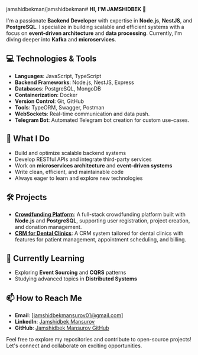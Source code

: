 jamshidbekman/jamshidbekman# **HI, I'M JAMSHIDBEK 👋**

I'm a passionate **Backend Developer** with expertise in **Node.js**, **NestJS**, and **PostgreSQL**. I specialize in building scalable and efficient systems with a focus on **event-driven architecture** and **data processing**. Currently, I'm diving deeper into **Kafka** and **microservices**.

## 💻 Technologies & Tools

- **Languages**: JavaScript, TypeScript
- **Backend Frameworks**: Node.js, NestJS, Express
- **Databases**: PostgreSQL, MongoDB
- **Containerization**: Docker
- **Version Control**: Git, GitHub
- **Tools**: TypeORM, Swagger, Postman
- **WebSockets**: Real-time communication and data push.
- **Telegram Bot**: Automated Telegram bot creation for custom use-cases.

## 🚀 What I Do

- Build and optimize scalable backend systems
- Develop RESTful APIs and integrate third-party services
- Work on **microservices architecture** and **event-driven systems**
- Write clean, efficient, and maintainable code
- Always eager to learn and explore new technologies

## 🛠️ Projects

- **[Crowdfunding Platform](https://github.com/jamshidbekman/SmartStart)**: A full-stack crowdfunding platform built with **Node.js** and **PostgreSQL**, supporting user registration, project creation, and donation management.
- **[CRM for Dental Clinics](https://github.com/jamshidbekman/denta-plus)**: A CRM system tailored for dental clinics with features for patient management, appointment scheduling, and billing.

## 🌱 Currently Learning

- Exploring **Event Sourcing** and **CQRS** patterns
- Studying advanced topics in **Distributed Systems**

## 📫 How to Reach Me

- **Email**: [jamshidbekmansurov01@gmail.com]
- **LinkedIn**: [Jamshidbek Mansurov](https://www.linkedin.com/in/jamshidbek-mansurov-699a26270)
- **GitHub**: [Jamshidbek Mansurov GitHub](https://github.com/jamshidbekman)

Feel free to explore my repositories and contribute to open-source projects! Let's connect and collaborate on exciting opportunities.
